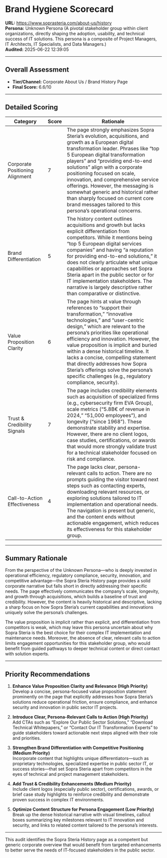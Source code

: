 # Brand Hygiene Scorecard

**URL:** https://www.soprasteria.com/about-us/history  
**Persona:** Unknown Persona (A pivotal stakeholder group within client organizations, directly shaping the adoption, usability, and technical success of IT solutions. This persona is a composite of Project Managers, IT Architects, IT Specialists, and Data Managers.)  
**Audited:** 2025-06-22 12:39:05

---

## Overall Assessment

- **Tier/Channel:** Corporate About Us / Brand History Page  
- **Final Score:** 6.6/10

---

## Detailed Scoring

| Category                   | Score | Rationale                                                                                                                                                                                                                                                                                                                                                   |
|----------------------------|-------|-------------------------------------------------------------------------------------------------------------------------------------------------------------------------------------------------------------------------------------------------------------------------------------------------------------------------------------------------------------|
| Corporate Positioning Alignment | 7     | The page strongly emphasizes Sopra Steria’s evolution, acquisitions, and growth as a European digital transformation leader. Phrases like “top 5 European digital transformation players” and “providing end-to-end solutions” align with a corporate positioning focused on scale, innovation, and comprehensive service offerings. However, the messaging is somewhat generic and historical rather than sharply focused on current core brand messages tailored to this persona’s operational concerns. |
| Brand Differentiation       | 5     | The history content outlines acquisitions and growth but lacks explicit differentiation from competitors. While it mentions being “top 5 European digital services companies” and having “a reputation for providing end-to-end solutions,” it does not clearly articulate what unique capabilities or approaches set Sopra Steria apart in the public sector or for IT implementation stakeholders. The narrative is largely descriptive rather than comparative or distinctive.                      |
| Value Proposition Clarity  | 6     | The page hints at value through references to “support their transformation,” “innovative technologies,” and “user-centric design,” which are relevant to the persona’s priorities like operational efficiency and innovation. However, the value proposition is implicit and buried within a dense historical timeline. It lacks a concise, compelling statement that directly addresses how Sopra Steria’s offerings solve the persona’s specific challenges (e.g., regulatory compliance, security).          |
| Trust & Credibility Signals | 7     | The page includes credibility elements such as acquisition of specialized firms (e.g., cybersecurity firm EVA Group), scale metrics (“5.8B€ of revenue in 2024,” “51,000 employees”), and longevity (“since 1968”). These demonstrate stability and expertise. However, there are no client logos, case studies, certifications, or awards that would more strongly validate trust for a technical stakeholder focused on risk and compliance.                                                  |
| Call-to-Action Effectiveness | 4     | The page lacks clear, persona-relevant calls to action. There are no prompts guiding the visitor toward next steps such as contacting experts, downloading relevant resources, or exploring solutions tailored to IT implementation and operational needs. The navigation is present but generic, and the content ends without actionable engagement, which reduces its effectiveness for this stakeholder group.                                                   |

---

## Summary Rationale

From the perspective of the Unknown Persona—who is deeply invested in operational efficiency, regulatory compliance, security, innovation, and competitive advantage—the Sopra Steria History page provides a solid corporate narrative but falls short in directly addressing their specific needs. The page effectively communicates the company’s scale, longevity, and growth through acquisitions, which builds a baseline of trust and credibility. However, the content is heavily historical and descriptive, lacking a sharp focus on how Sopra Steria’s current capabilities and innovations uniquely solve the persona’s challenges.

The value proposition is implicit rather than explicit, and differentiation from competitors is weak, which may leave this persona uncertain about why Sopra Steria is the best choice for their complex IT implementation and maintenance needs. Moreover, the absence of clear, relevant calls to action limits engagement opportunities for this stakeholder group, who would benefit from guided pathways to deeper technical content or direct contact with solution experts.

---

## Priority Recommendations

1. **Enhance Value Proposition Clarity and Relevance (High Priority)**  
   Develop a concise, persona-focused value proposition statement prominently on the page that explicitly addresses how Sopra Steria’s solutions reduce operational friction, ensure compliance, and enhance security and innovation in public sector IT projects.

2. **Introduce Clear, Persona-Relevant Calls to Action (High Priority)**  
   Add CTAs such as “Explore Our Public Sector Solutions,” “Download Technical Whitepapers,” or “Contact Our IT Transformation Experts” to guide stakeholders toward actionable next steps aligned with their role and priorities.

3. **Strengthen Brand Differentiation with Competitive Positioning (Medium Priority)**  
   Incorporate content that highlights unique differentiators—such as proprietary technologies, specialized expertise in public sector IT, or success stories—that set Sopra Steria apart from competitors in the eyes of technical and project management stakeholders.

4. **Add Trust & Credibility Enhancements (Medium Priority)**  
   Include client logos (especially public sector), certifications, awards, or brief case study highlights to reinforce credibility and demonstrate proven success in complex IT environments.

5. **Optimize Content Structure for Persona Engagement (Low Priority)**  
   Break up the dense historical narrative with visual timelines, callout boxes summarizing key milestones relevant to IT innovation and security, and links to related content tailored to the persona’s interests.

---

This audit identifies the Sopra Steria History page as a competent but generic corporate overview that would benefit from targeted enhancements to better serve the needs of IT-focused stakeholders in the public sector.